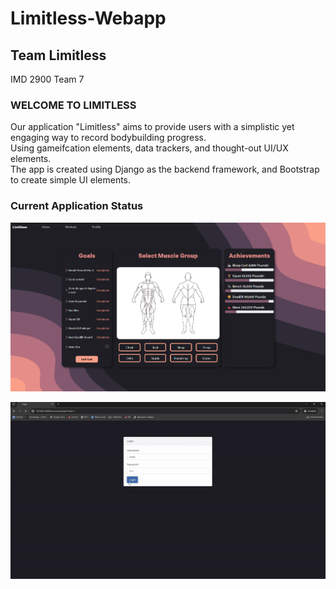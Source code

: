 
# Limitless-Webapp

## Team Limitless

IMD 2900  Team 7

### WELCOME TO LIMITLESS

Our application "Limitless" aims to provide users with a simplistic yet engaging way to record bodybuilding progress.  
Using gameifcation elements, data trackers, and thought-out UI/UX elements.  
The app is created using Django as the backend framework, and Bootstrap to create simple UI elements.  

### Current Application Status
![Curerent Application Status](readmeimg.png)  

![Current Application Status](readmegif.gif)
